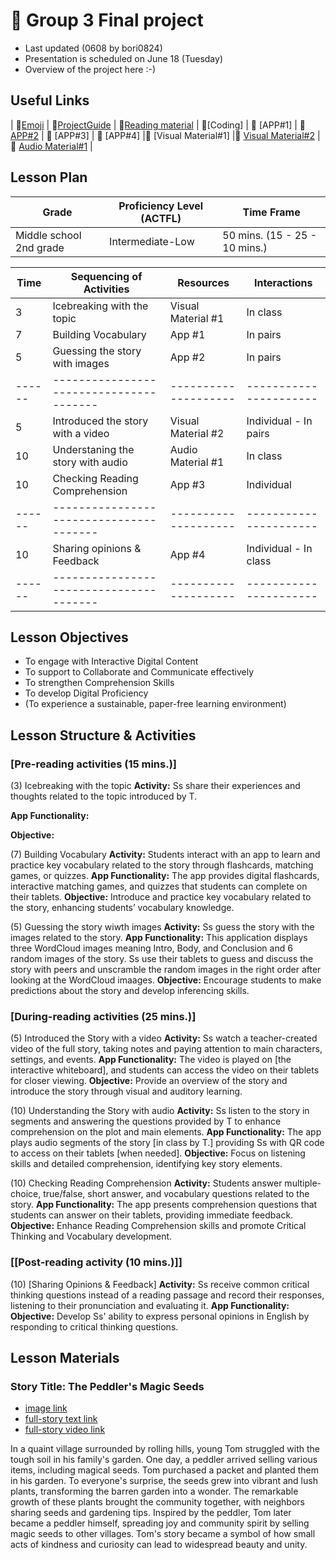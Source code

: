 # 📙 Group 3 Final project 
+ Last updated (0608 by bori0824)
+ Presentation is scheduled on June 18 (Tuesday)
+ Overview of the project here :-)

## Useful Links
| 🔸[Emoji](https://gist.github.com/rxaviers/7360908) | 🔸[ProjectGuide](https://github.com/MK316/Spring2024/blob/main/DLTESOL/project/README.md) | 🔸[Reading material](https://raw.githubusercontent.com/MK316/Spring2024/main/DLTESOL/project/story03.txt) | 🔸[Coding] | 🔸 [APP#1] | 🔸 [APP#2](https://bori0824-ImageUnscrambling.hf.space) | 🔸 [APP#3] | 🔸 [APP#4] |🔸 [Visual Material#1] |🔸 [Visual Material#2](https://ai.invideo.io/watch/O5Q4fOeVnoH) |🔸 [Audio Material#1](https://bori0824-multitts.hf.space) |

## Lesson Plan

|             Grade            |     Proficiency Level (ACTFL)     |              Time Frame             |
|------------------------------|-----------------------------------|-------------------------------------|
|   Middle school 2nd grade    |         Intermediate-Low          |   50 mins.   (15 - 25 - 10 mins.)   |


|  Time |        Sequencing of Activities       |     Resources      |      Interactions     |
|-------|---------------------------------------|--------------------| ----------------------|
|   3   |       Icebreaking with the topic      | Visual Material #1 |        In class       |
|   7   |         Building Vocabulary           |        App #1      |        In pairs       |     
|   5   |    Guessing the story with images     |        App #2      |        In pairs       |  
|------ |---------------------------------------|--------------------| ----------------------|   
|   5   |   Introduced the story with a video   | Visual Material #2 | Individual - In pairs |
|  10   |   Understaning the story with audio   |  Audio Material #1 |        In class       |     
|  10   |    Checking Reading Comprehension     |        App #3      |       Individual      | 
|------ |---------------------------------------|--------------------| ----------------------|   
|  10   |     Sharing opinions & Feedback       |        App #4      | Individual - In class |     
|------ |---------------------------------------|--------------------| ----------------------| 

## Lesson Objectives 
+ To engage with Interactive Digital Content
+ To support to Collaborate and Communicate effectively
+ To strengthen Comprehension Skills
+ To develop Digital Proficiency
+ (To experience a sustainable, paper-free learning environment)
  
## Lesson Structure & Activities
### [Pre-reading activities (15 mins.)]

(3) Icebreaking with the topic
**Activity:** Ss share their experiences and thoughts related to the topic introduced by T.

**App Functionality:**

**Objective:**

(7) Building Vocabulary
**Activity:** Students interact with an app to learn and practice key vocabulary related to the story through flashcards, matching games, or quizzes.
**App Functionality:** The app provides digital flashcards, interactive matching games, and quizzes that students can complete on their tablets.
**Objective:** Introduce and practice key vocabulary related to the story, enhancing students’ vocabulary knowledge.

(5) Guessing the story wiwth images
**Activity:** Ss guess the story with the images related to the story. 
**App Functionality:** This application displays three WordCloud images meaning Intro, Body, and Conclusion and 6 random images of the story. Ss use their tablets to guess and discuss the story with peers and unscramble the random images in the right order after looking at the WordCloud imaages. 
**Objective:** Encourage students to make predictions about the story and develop inferencing skills.


### [During-reading activities (25 mins.)]
(5) Introduced the Story with a video 
**Activity:** Ss watch a teacher-created video of the full story, taking notes and paying attention to main characters, settings, and events.
**App Functionality:** The video is played on [the interactive whiteboard], and students can access the video on their tablets for closer viewing.
**Objective:** Provide an overview of the story and introduce the story through visual and auditory learning.


(10) Understanding the Story with audio
**Activity:** Ss listen to the story in segments and answering the questions provided by T to enhance comprehension on the plot and main elements.
**App Functionality:** The app plays audio segments of the story [in class by T.] providing Ss with QR code to access on their tablets [when needed].
**Objective:** Focus on listening skills and detailed comprehension, identifying key story elements.


(10) Checking Reading Comprehension 
**Activity:** Students answer multiple-choice, true/false, short answer, and vocabulary questions related to the story.
**App Functionality:** The app presents comprehension questions that students can answer on their tablets, providing immediate feedback.
**Objective:** Enhance Reading Comprehension skills and promote Critical Thinking and Vocabulary development.


### [[Post-reading activity (10 mins.)]]
(10) [Sharing Opinions & Feedback]
**Activity:** Ss receive common critical thinking questions instead of a reading passage and record their responses, listening to their pronunciation and evaluating it.
**App Functionality:** 
**Objective:** Develop Ss' ability to express personal opinions in English by responding to critical thinking questions.


## Lesson Materials

### Story Title: The Peddler's Magic Seeds 
+ [image link](https://github.com/MK316/Spring2024/blob/main/DLTESOL/project/Story03.png) 
+ [full-story text link](https://raw.githubusercontent.com/MK316/Spring2024/main/DLTESOL/project/story03.txt)
+ [full-story video link]( https://ai.invideo.io/watch/O5Q4fOeVnoH )

**<Synopsis>**
In a quaint village surrounded by rolling hills, young Tom struggled with the tough soil in his family's garden. One day, a peddler arrived selling various items, including magical seeds. Tom purchased a packet and planted them in his garden. To everyone's surprise, the seeds grew into vibrant and lush plants, transforming the barren garden into a wonder. The remarkable growth of these plants brought the community together, with neighbors sharing seeds and gardening tips. Inspired by the peddler, Tom later became a peddler himself, spreading joy and community spirit by selling magic seeds to other villages. Tom's story became a symbol of how small acts of kindness and curiosity can lead to widespread beauty and unity.

